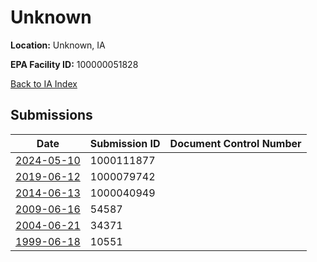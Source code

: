 # Unknown

**Location:** Unknown, IA

**EPA Facility ID:** 100000051828

[Back to IA Index](../../index.md)

## Submissions

| Date | Submission ID | Document Control Number |
|------|--------------|-------------------------|
| [2024-05-10](submissions/1000111877.md) | 1000111877 |  |
| [2019-06-12](submissions/1000079742.md) | 1000079742 |  |
| [2014-06-13](submissions/1000040949.md) | 1000040949 |  |
| [2009-06-16](submissions/54587.md) | 54587 |  |
| [2004-06-21](submissions/34371.md) | 34371 |  |
| [1999-06-18](submissions/10551.md) | 10551 |  |
